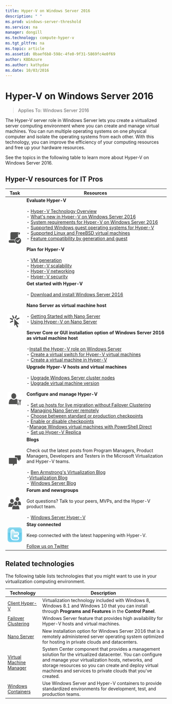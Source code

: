 ```yaml
---
title: Hyper-V on Windows Server 2016
description: " "
ms.prod: windows-server-threshold
ms.service: na
manager: dongill
ms.technology: compute-hyper-v
ms.tgt_pltfrm: na
ms.topic: article
ms.assetid: 0baef6b8-598c-4fe0-9f31-5869fc4e0f69
author: KBDAzure
ms.author: kathydav
ms.date: 10/03/2016
---
```

# Hyper-V on Windows Server 2016

>Applies To: Windows Server 2016
  
The Hyper-V server role in Windows Server lets you create a virtualized server computing environment where you can create and manage virtual machines. You can run multiple operating systems on one physical computer and isolate the operating systems from each other. With this technology, you can improve the efficiency of your computing resources and free up your hardware resources.  
  
See the topics in the following table to learn more about Hyper-V on Windows Server 2016.  
  
## Hyper-V resources for IT Pros  
  
|Task |Resources|  
|-|-|  
|![Checkmark and document icon to show requirements are met](media/All_Symbols_MeetsRequirements.png)|**Evaluate Hyper-V**<br /><br />-   [Hyper-V Technology Overview](Hyper-V-Technology-Overview.md)<br />- [What's new in Hyper-V on Windows Server 2016](What-s-new-in-Hyper-V-on-Windows.md)<br />-   [System requirements for Hyper-V on Windows Server 2016](System-requirements-for-Hyper-V-on-Windows.md)<br />-   [Supported Windows guest operating systems for Hyper-V](Supported-Windows-guest-operating-systems-for-Hyper-V-on-Windows.md) <br />- [Supported Linux and FreeBSD virtual machines](Supported-Linux-and-FreeBSD-virtual-machines-for-Hyper-V-on-Windows.md)<br />- [Feature compatibility by generation and guest](Hyper-V-feature-compatibility-by-generation-and-guest.md) <br /><br />**Plan for Hyper-V**<br /><br />- [VM generation](plan/Should-I-create-a-generation-1-or-2-virtual-machine-in-Hyper-V.md) <br />- [Hyper-V scalability](plan/Plan-for-Hyper-V-scalability-in-Windows-Server-2016.md) <br />- [Hyper-V networking](plan/Plan-for-Hyper-V-networking-in-Windows-Server-2016.md) <br />- [Hyper-V security](plan/plan-for-hyper-v-security-in-Windows-Server-2016.md)|  
|![Cursor and sunburst icon](media/All_Symbols_GetStarted.png)|**Get started with Hyper-V**<br /><br />-   [Download and install Windows Server 2016](https://www.microsoft.com/en-us/evalcenter/evaluate-windows-server-2016)<br /><br />**Nano Server as virtual machine host**<br /><br />- [Getting Started with Nano Server](../../get-started/Getting-Started-with-Nano-Server.md)<br />-   [Using Hyper-V on Nano Server](../../get-started/Getting-Started-with-Nano-Server.md#BKMK_HyperV)<br /><br />**Server Core or GUI installation option of  Windows Server 2016 as virtual machine host**<br /><br />-[Install the Hyper-V role on Windows Server](get-started/Install-the-Hyper-V-role-on-Windows-Server.md)<br />-   [Create a virtual switch for Hyper-V virtual machines](get-started/Create-a-virtual-switch-for-Hyper-V-virtual-machines.md)<br />- [Create a virtual machine in Hyper-V](get-started/Create-a-virtual-machine-in-Hyper-V.md)|  
|![Person and tools icon](media/All_Symbols_Administrator.png)|**Upgrade Hyper-V hosts and virtual machines**<br /><br />-   [Upgrade Windows Server cluster nodes](../../failover-clustering/Cluster-Operating-System-Rolling-Upgrade.md)<br />- [Upgrade virtual machine version](deploy/Upgrade-virtual-machine-version-in-Hyper-V-on-Windows-or-Windows-Server.md)<br /><br />**Configure and manage Hyper-V**<br /><br />- [Set up hosts for live migration without Failover Clustering](deploy/Set-up-hosts-for-live-migration-without-Failover-Clustering.md)<br />- [Managing Nano Server remotely](../../get-started/Getting-Started-with-Nano-Server.md#BKMK_ManageRemote)<br />-   [Choose between standard or production checkpoints](manage/Choose-between-standard-or-production-checkpoints-in-Hyper-V.md)<br />- [Enable or disable checkpoints](manage/Enable-or-disable-checkpoints-in-Hyper-V.md)<br />-[Manage Windows virtual machines with PowerShell Direct](manage/Manage-Windows-virtual-machines-with-PowerShell-Direct.md)<br />- [Set up Hyper-V Replica](manage/Set-up-Hyper-V-Replica.md)|  
|![Conversation bubbles icon](media/All_Symbols_Chat.png)|**Blogs**<br /><br />Check out the latest posts from Program Managers, Product Managers, Developers and Testers in the Microsoft Virtualization and Hyper-V teams.<br /><br />- [Ben Armstrong's Virtualization Blog](http://blogs.msdn.com/b/virtual_pc_guy/)<br />-[Virtualization Blog](http://blogs.technet.com/b/virtualization/)<br />-   [Windows Server Blog](http://blogs.technet.com/b/windowsserver/)|  
|![User group icon](media/All_Symbols_Users_Group.png)|**Forum and newsgroups**<br /><br />Got questions? Talk to your peers, MVPs, and the Hyper-V product team.<br /><br />-   [Windows Server Hyper-V](https://social.technet.microsoft.com/Forums/windowsserver/home?forum=winserverhyperv)|  
|![Twitter symbol](media/All_Symbols_Twitter.png)|**Stay connected**<br /><br />Keep connected with the latest happening with Hyper-V.<br /><br />[Follow us on Twitter](https://twitter.com/virtualization)|  
  
## Related technologies  
The following table lists technologies that you might want to use in your virtualization computing environment.  
  
|Technology|Description|  
|--------------|---------------|  
|[Client Hyper-V](https://msdn.microsoft.com/virtualization/hyperv_on_windows/windows_welcome)|Virtualization technology included with Windows 8, Windows 8.1 and Windows 10 that you can install through **Programs and Features** in the **Control Panel**.|  
|[Failover Clustering](https://technet.microsoft.com/library/dn765474.aspx)|Windows Server feature that provides high availability for Hyper-V hosts and virtual machines.|  
|[Nano Server](http://technet.microsoft.com/library/mt126167.aspx)|New installation option for Windows Server 2016 that is a remotely administered server operating system optimized for hosting in private clouds and datacenters.|  
|[Virtual Machine Manager](https://technet.microsoft.com/system-center-docs/vmm/vmm)|System Center component that provides a management solution for the virtualized datacenter. You can configure and manage your virtualization hosts, networks, and storage resources so you can create and deploy virtual machines and services to private clouds that you've created.|  
|[Windows Containers](https://msdn.microsoft.com/virtualization/windowscontainers/)|Use Windows Server and Hyper-V containers to provide standardized environments for development, test, and production teams.|  
  


